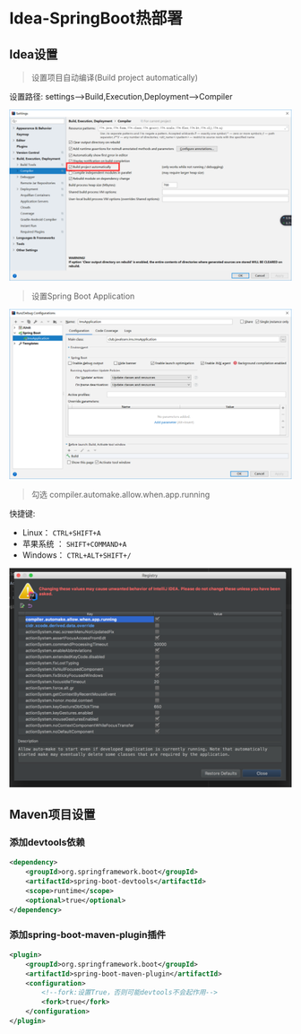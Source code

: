 # Idea-SpringBoot热部署

## Idea设置



> 设置项目自动编译(Build project automatically)

设置路径:  settings-->Build,Execution,Deployment-->Compiler

![设置自动编译](https://raw.githubusercontent.com/King-Pan/javanote/master/Idea/images/idea-compiler.png)



> 设置Spring Boot Application

![Spring Boot项目设置](https://raw.githubusercontent.com/King-Pan/javanote/master/Idea/images/application-cfg.png)



> 勾选 compiler.automake.allow.when.app.running

   快捷键: 

- Linux： `CTRL+SHIFT+A`
- 苹果系统 ： `SHIFT+COMMAND+A`
- Windows： `CTRL+ALT+SHIFT+/`

![running](https://raw.githubusercontent.com/King-Pan/javanote/master/Idea/images/idea-running.png)





## Maven项目设置



### 添加devtools依赖

```xml
<dependency>
    <groupId>org.springframework.boot</groupId>
    <artifactId>spring-boot-devtools</artifactId>
    <scope>runtime</scope>
    <optional>true</optional>
</dependency>
```



### 添加spring-boot-maven-plugin插件

```xml
<plugin>
    <groupId>org.springframework.boot</groupId>
    <artifactId>spring-boot-maven-plugin</artifactId>
    <configuration>
        <!--fork:设置True，否则可能devtools不会起作用-->
        <fork>true</fork>
    </configuration>
</plugin>
```



